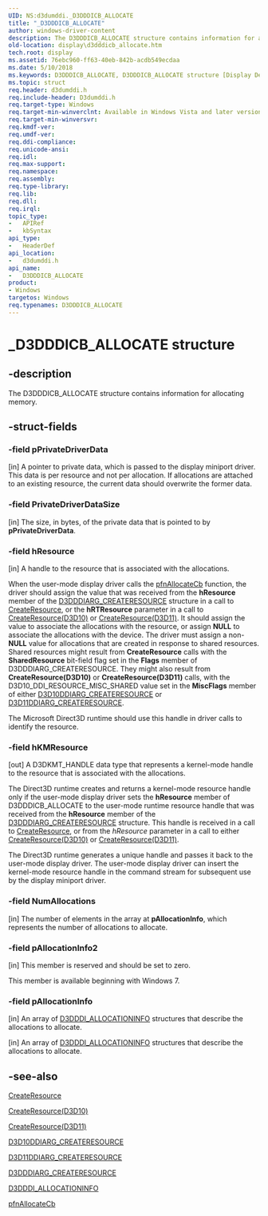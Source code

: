 ```yaml
---
UID: NS:d3dumddi._D3DDDICB_ALLOCATE
title: "_D3DDDICB_ALLOCATE"
author: windows-driver-content
description: The D3DDDICB_ALLOCATE structure contains information for allocating memory.
old-location: display\d3dddicb_allocate.htm
tech.root: display
ms.assetid: 76ebc960-ff63-40eb-842b-acdb549ecdaa
ms.date: 5/10/2018
ms.keywords: D3DDDICB_ALLOCATE, D3DDDICB_ALLOCATE structure [Display Devices], D3D_param_Structs_6fe53e00-df9e-4e4b-b5e8-2cb3a1571868.xml, _D3DDDICB_ALLOCATE, d3dumddi/D3DDDICB_ALLOCATE, display.d3dddicb_allocate
ms.topic: struct
req.header: d3dumddi.h
req.include-header: D3dumddi.h
req.target-type: Windows
req.target-min-winverclnt: Available in Windows Vista and later versions of the Windows operating systems.
req.target-min-winversvr: 
req.kmdf-ver: 
req.umdf-ver: 
req.ddi-compliance: 
req.unicode-ansi: 
req.idl: 
req.max-support: 
req.namespace: 
req.assembly: 
req.type-library: 
req.lib: 
req.dll: 
req.irql: 
topic_type:
-	APIRef
-	kbSyntax
api_type:
-	HeaderDef
api_location:
-	d3dumddi.h
api_name:
-	D3DDDICB_ALLOCATE
product:
- Windows
targetos: Windows
req.typenames: D3DDDICB_ALLOCATE
---
```


# _D3DDDICB_ALLOCATE structure


## -description


The D3DDDICB_ALLOCATE structure contains information for allocating memory.


## -struct-fields




### -field pPrivateDriverData

[in] A pointer to private data, which is passed to the display miniport driver. This data is per resource and not per allocation. If allocations are attached to an existing resource, the current data should overwrite the former data.


### -field PrivateDriverDataSize

[in] The size, in bytes, of the private data that is pointed to by <b>pPrivateDriverData</b>.


### -field hResource

[in] A handle to the resource that is associated with the allocations. 

When the user-mode display driver calls the <a href="https://msdn.microsoft.com/a61e6c6a-3992-429c-ad8c-5f1a61dc7b8b">pfnAllocateCb</a> function, the driver should assign the value that was received from the <b>hResource</b> member of the <a href="https://msdn.microsoft.com/library/windows/hardware/ff542963">D3DDDIARG_CREATERESOURCE</a> structure in a call to <a href="https://msdn.microsoft.com/5b74c989-1a62-4415-a19a-dd0ba2fcff83">CreateResource</a>, or the <b>hRTResource</b> parameter in a call to <a href="https://msdn.microsoft.com/c21839f0-8302-49f9-a2b4-4009fbd2d88c">CreateResource(D3D10)</a> or <a href="https://msdn.microsoft.com/2dff9d2e-c497-422f-824b-a7101904fd67">CreateResource(D3D11)</a>. It should assign the value to associate the allocations with the resource, or assign <b>NULL</b> to associate the allocations with the device. The driver must assign a non-<b>NULL</b> value for allocations that are created in response to shared resources. Shared resources might result from <b>CreateResource</b> calls with the <b>SharedResource</b> bit-field flag set in the <b>Flags</b> member of D3DDDIARG_CREATERESOURCE. They might also result from <b>CreateResource(D3D10)</b> or <b>CreateResource(D3D11)</b> calls, with the D3D10_DDI_RESOURCE_MISC_SHARED value set in the <b>MiscFlags</b> member of either <a href="https://msdn.microsoft.com/library/windows/hardware/ff541697">D3D10DDIARG_CREATERESOURCE</a> or <a href="https://msdn.microsoft.com/library/windows/hardware/ff542062">D3D11DDIARG_CREATERESOURCE</a>.

The Microsoft Direct3D runtime should use this handle in driver calls to identify the resource.


### -field hKMResource

[out] A D3DKMT_HANDLE data type that represents a kernel-mode handle to the resource that is associated with the allocations.

The Direct3D runtime creates and returns a kernel-mode resource handle only if the user-mode display driver sets the <b>hResource</b> member of D3DDDICB_ALLOCATE to the user-mode runtime resource handle that was received from the <b>hResource</b> member of the <a href="https://msdn.microsoft.com/library/windows/hardware/ff542963">D3DDDIARG_CREATERESOURCE</a> structure. This handle is received in a call to <a href="https://msdn.microsoft.com/5b74c989-1a62-4415-a19a-dd0ba2fcff83">CreateResource</a>, or from the <i>hResource</i> parameter in a call to either <a href="https://msdn.microsoft.com/c21839f0-8302-49f9-a2b4-4009fbd2d88c">CreateResource(D3D10)</a> or <a href="https://msdn.microsoft.com/2dff9d2e-c497-422f-824b-a7101904fd67">CreateResource(D3D11)</a>. 

The Direct3D runtime generates a unique handle and passes it back to the user-mode display driver. The user-mode display driver can insert the kernel-mode resource handle in the command stream for subsequent use by the display miniport driver.


### -field NumAllocations

[in] The number of elements in the array at <b>pAllocationInfo</b>, which represents the number of allocations to allocate.


### -field pAllocationInfo2

[in] This member is reserved and should be set to zero.

This member is available beginning with Windows 7.


### -field pAllocationInfo

[in] An array of <a href="https://msdn.microsoft.com/library/windows/hardware/ff544364">D3DDDI_ALLOCATIONINFO</a> structures that describe the allocations to allocate.

[in] An array of <a href="https://msdn.microsoft.com/library/windows/hardware/ff544364">D3DDDI_ALLOCATIONINFO</a> structures that describe the allocations to allocate.


## -see-also




<a href="https://msdn.microsoft.com/5b74c989-1a62-4415-a19a-dd0ba2fcff83">CreateResource</a>



<a href="https://msdn.microsoft.com/c21839f0-8302-49f9-a2b4-4009fbd2d88c">CreateResource(D3D10)</a>



<a href="https://msdn.microsoft.com/2dff9d2e-c497-422f-824b-a7101904fd67">CreateResource(D3D11)</a>



<a href="https://msdn.microsoft.com/library/windows/hardware/ff541697">D3D10DDIARG_CREATERESOURCE</a>



<a href="https://msdn.microsoft.com/library/windows/hardware/ff542062">D3D11DDIARG_CREATERESOURCE</a>



<a href="https://msdn.microsoft.com/library/windows/hardware/ff542963">D3DDDIARG_CREATERESOURCE</a>



<a href="https://msdn.microsoft.com/library/windows/hardware/ff544364">D3DDDI_ALLOCATIONINFO</a>



<a href="https://msdn.microsoft.com/a61e6c6a-3992-429c-ad8c-5f1a61dc7b8b">pfnAllocateCb</a>
 

 

